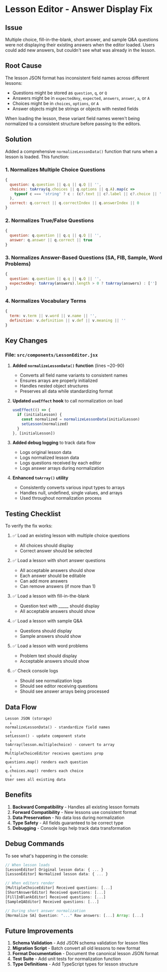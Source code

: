 # Lesson Editor - Answer Display Fix

## Issue
Multiple choice, fill-in-the-blank, short answer, and sample Q&A questions were not displaying their existing answers when the editor loaded. Users could add new answers, but couldn't see what was already in the lesson.

## Root Cause
The lesson JSON format has inconsistent field names across different lessons:
- Questions might be stored as `question`, `q`, or `Q`
- Answers might be in `expectedAny`, `expected`, `answers`, `answer`, `a`, or `A`
- Choices might be in `choices`, `options`, or `A`
- Answer objects might be strings or objects with nested fields

When loading the lesson, these variant field names weren't being normalized to a consistent structure before passing to the editors.

## Solution
Added a comprehensive `normalizeLessonData()` function that runs when a lesson is loaded. This function:

### 1. Normalizes Multiple Choice Questions
```javascript
{
  question: q.question || q.q || q.Q || '',
  choices: toArray(q.choices || q.options || q.A).map(c => 
    typeof c === 'string' ? c : (c?.text || c?.label || c?.choice || '')
  ),
  correct: q.correct || q.correctIndex || q.answerIndex || 0
}
```

### 2. Normalizes True/False Questions
```javascript
{
  question: q.question || q.q || q.Q || '',
  answer: q.answer || q.correct || true
}
```

### 3. Normalizes Answer-Based Questions (SA, FIB, Sample, Word Problems)
```javascript
{
  question: q.question || q.q || q.Q || '',
  expectedAny: toArray(answers).length > 0 ? toArray(answers) : ['']
}
```

### 4. Normalizes Vocabulary Terms
```javascript
{
  term: v.term || v.word || v.name || '',
  definition: v.definition || v.def || v.meaning || ''
}
```

## Key Changes

### File: `src/components/LessonEditor.jsx`

1. **Added `normalizeLessonData()` function** (lines ~20-90)
   - Converts all field name variants to consistent names
   - Ensures arrays are properly initialized
   - Handles nested object structures
   - Preserves all data while standardizing format

2. **Updated `useEffect` hook** to call normalization on load
   ```javascript
   useEffect(() => {
     if (initialLesson) {
       const normalized = normalizeLessonData(initialLesson)
       setLesson(normalized)
     }
   }, [initialLesson])
   ```

3. **Added debug logging** to track data flow
   - Logs original lesson data
   - Logs normalized lesson data
   - Logs questions received by each editor
   - Logs answer arrays during normalization

4. **Enhanced `toArray()` utility**
   - Consistently converts various input types to arrays
   - Handles null, undefined, single values, and arrays
   - Used throughout normalization process

## Testing Checklist

To verify the fix works:

1. ✅ Load an existing lesson with multiple choice questions
   - All choices should display
   - Correct answer should be selected
   
2. ✅ Load a lesson with short answer questions
   - All acceptable answers should show
   - Each answer should be editable
   - Can add more answers
   - Can remove answers (if more than 1)

3. ✅ Load a lesson with fill-in-the-blank
   - Question text with _____ should display
   - All acceptable answers should show
   
4. ✅ Load a lesson with sample Q&A
   - Questions should display
   - Sample answers should show

5. ✅ Load a lesson with word problems
   - Problem text should display
   - Acceptable answers should show

6. ✅ Check console logs
   - Should see normalization logs
   - Should see editor receiving questions
   - Should see answer arrays being processed

## Data Flow

```
Lesson JSON (storage)
  ↓
normalizeLessonData() - standardize field names
  ↓
setLesson() - update component state
  ↓
toArray(lesson.multiplechoice) - convert to array
  ↓
MultipleChoiceEditor receives questions prop
  ↓
questions.map() renders each question
  ↓
q.choices.map() renders each choice
  ↓
User sees all existing data
```

## Benefits

1. **Backward Compatibility** - Handles all existing lesson formats
2. **Forward Compatibility** - New lessons use consistent format
3. **Data Preservation** - No data loss during normalization
4. **Type Safety** - All fields guaranteed to be correct type
5. **Debugging** - Console logs help track data transformation

## Debug Commands

To see what's happening in the console:
```javascript
// When lesson loads
[LessonEditor] Original lesson data: { ... }
[LessonEditor] Normalized lesson data: { ... }

// When editors render
[MultipleChoiceEditor] Received questions: [...]
[ShortAnswerEditor] Received questions: [...]
[FillInBlankEditor] Received questions: [...]
[SampleQAEditor] Received questions: [...]

// During short answer normalization
[Normalize SA] Question: "..." Raw answers: [...] Array: [...]
```

## Future Improvements

1. **Schema Validation** - Add JSON schema validation for lesson files
2. **Migration Script** - Batch convert all old lessons to new format
3. **Format Documentation** - Document the canonical lesson JSON format
4. **Test Suite** - Add unit tests for normalization function
5. **Type Definitions** - Add TypeScript types for lesson structure
